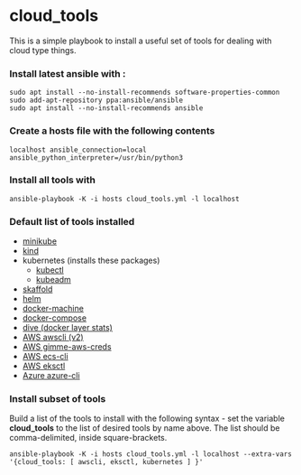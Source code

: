 # cloud_tools

This is a simple playbook to install a useful set of tools for dealing with cloud type things.

### Install latest ansible with :
```
sudo apt install --no-install-recommends software-properties-common
sudo add-apt-repository ppa:ansible/ansible
sudo apt install --no-install-recommends ansible
```

### Create a hosts file with the following contents
```
localhost ansible_connection=local ansible_python_interpreter=/usr/bin/python3
```

### Install all tools with
```
ansible-playbook -K -i hosts cloud_tools.yml -l localhost
```

### Default list of tools installed

* [minikube](https://kubernetes.io/docs/tasks/tools/install-minikube/)
* [kind](https://kind.sigs.k8s.io/docs/user/quick-start/)
* kubernetes (installs these packages)
    * [kubectl](https://kubernetes.io/docs/tasks/tools/install-kubectl/)
    * [kubeadm](https://kubernetes.io/docs/setup/production-environment/tools/kubeadm/install-kubeadm/)
* [skaffold](https://skaffold.dev/docs/install/)
* [helm](https://helm.sh/docs/intro/install/)
* [docker-machine](https://github.com/docker/machine/releases)
* [docker-compose](https://github.com/docker/compose/releases)
* [dive (docker layer stats)](https://github.com/wagoodman/dive)
* [AWS awscli (v2)](https://aws.amazon.com/cli/)
* [AWS gimme-aws-creds](https://github.com/Nike-Inc/gimme-aws-creds)
* [AWS ecs-cli](https://docs.aws.amazon.com/AmazonECS/latest/developerguide/ECS_CLI_installation.html)
* [AWS eksctl](https://github.com/weaveworks/eksctl)
* [Azure azure-cli](https://docs.microsoft.com/en-us/cli/azure/install-azure-cli)

### Install subset of tools

Build a list of the tools to install with the following syntax - set the variable **cloud_tools** to the list of desired tools by name above.  The list should be comma-delimited, inside square-brackets.
```
ansible-playbook -K -i hosts cloud_tools.yml -l localhost --extra-vars '{cloud_tools: [ awscli, eksctl, kubernetes ] }'
```

